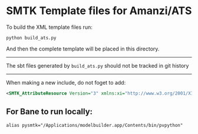 # SMTK Template files for Amanzi/ATS

To build the XML template files run:

```
python build_ats.py
```

And then the complete template will be placed in this directory.

------

The sbt files generated by `build_ats.py` should not be tracked in git history

----

When making a new include, do not foget to add:

```xml
<SMTK_AttributeResource Version="3" xmlns:xi="http://www.w3.org/2001/XInclude">
```


## For Bane to run locally:

```
alias pysmtk="/Applications/modelbuilder.app/Contents/bin/pvpython"
```
